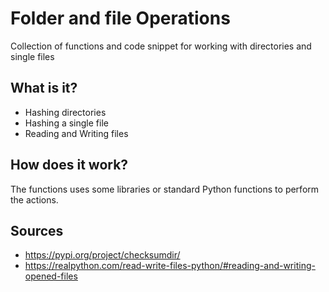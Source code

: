 # Folder and file Operations
Collection of functions and code snippet for working with directories and single files
## What is it?
- Hashing directories
- Hashing a single file
- Reading and Writing files

## How does it work?
The functions uses some libraries or standard Python functions to perform the actions.

## Sources
- https://pypi.org/project/checksumdir/
- https://realpython.com/read-write-files-python/#reading-and-writing-opened-files

